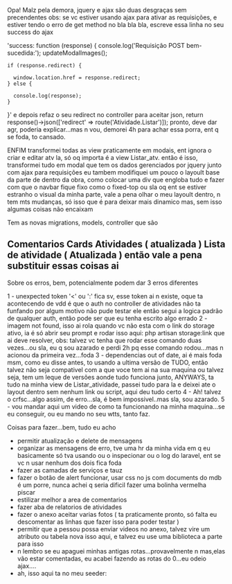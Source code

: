 Opa!
Malz pela demora, jquery e ajax são duas desgraças sem precendentes
obs: se vc estiver usando ajax para ativar as requisições, e estiver tendo o erro de get method no bla bla bla, escreve essa linha no seu success do ajax
 
'success: function (response) {
        console.log('Requisição POST bem-sucedida:');
        updateModalImages();
          
    if (response.redirect) {
      
      window.location.href = response.redirect;
    } else {
     
      console.log(response);
    }
}'
e depois refaz o seu redirect no controller para aceitar json,  return response()->json(['redirect' => route('Atividade.Listar')]);
pronto, deve dar agr, poderia explicar...mas n vou, demorei 4h para achar essa porra, ent q se foda, to cansado.

ENFIM
transformei todas as view praticamente em modais, ent ignora o criar e editar atv la, só oq importa é a view Listar_atv.
então é isso, transformei tudo em modal que tem os dados gerenciados por jquery junto com ajax para requisições 
eu tambem modifiquei um pouco o layoult base da parte de dentro da obra, como colocar uma div que engloba tudo e fazer com que o navbar fique fixo como o fixed-top ou sla oq
ent se estiver estranho o visual da minha parte, vale a pena olhar o meu layoult dentro, n tem mts mudanças, só isso que é para deixar mais dinamico mas, sem isso algumas
coisas não encaixam

Tem as novas migrations, models, controller que são

Comentarios
Cards
Atividades ( atualizada )
Lista de atividade ( Atualizada )
então vale a pena substituir essas coisas ai
------
Sobre os erros, bem, potencialmente podem dar 3 erros diferentes

1 - unexpected token '<' ou ':' fica sv, esse token ai n existe, oque ta acontecendo de vdd é que o auth no controller de atividades não ta funfando por algum motivo
não pude testar ele então segui a logica padrão de qualquer auth, então pode ser que eu tenha escrito algo errado
2 - imagem not found, isso ai rola quando vc não esta com o link do storage ativo, ia é só abrir seu prompt e rodar isso aqui: php artisan storage:link que ai deve resolver,
obs: talvez vc tenha que rodar esse comando duas vezes...ou sla, eu q sou azarado e perdi 2h pq esse comando rodou...mas n acionou da primeira vez...foda
3 - dependencias out of date, ai é mais foda msm, como eu disse antes, to usando a ultima versão de TUDO, então talvez não seja compativel com a que voce tem ai na sua maquina
ou talvez seja, tem um leque de versões aonde tudo funciona junto, ANYWAYS, ta tudo na minha view de Listar_atividade, passei tudo para la e deixei ate o layout dentro sem nenhum
link ou script, aqui deu tudo certo
4 - Ah! talvez o crfsc...algo assim, de erro...sla, é bem impossivel..mas sla, sou azarado.
5 - vou mandar aqui um video de como ta funcionando na minha maquina...se eu conseguir, ou eu mando no seu wtts, tanto faz.

Coisas para fazer...bem, tudo eu acho
- permitir atualização e delete de mensagens
- organizar as mensagens de erro, tve uma hr da minha vida em q eu basicamente só tva usando ou o inspecionar ou o log do laravel, ent se vc n usar nenhum dos dois fica foda
- fazer as camadas de serviços e tauz
- fazer o botão de alert funcionar, usar css no js com documents do mdb é um porre, nunca achei q seria dificil fazer uma bolinha vermelha piscar
- estilizar melhor a area de comentarios
- fazer aba de relatorios de atividades 
- fazer o anexo aceitar varias fotos ( ta praticamente pronto, só falta eu descomentar as linhas que fazer isso para poder testar )
- permitir que a pessou possa enviar videos no anexo, talvez vire um atributo ou tabela nova isso aqui, e talvez eu use uma biblioteca a parte para isso
- n lembro se eu apaguei minhas antigas rotas...provavelmente n mas,elas vão estar comentadas, eu acabei fazendo as rotas do 0...eu odeio ajax....
- ah, isso aqui ta no meu seeder: 


<?php

namespace Database\Seeders;
use Illuminate\Support\Facades\Artisan;
use Illuminate\Database\Console\Seeds\WithoutModelEvents;
use Illuminate\Database\Seeder;

class link extends Seeder
{
    /**
     * Run the database seeds.
     */
    public function run(): void
    {
    
        // Executa o comando php artisan storage:link
        Artisan::call('storage:link');

        // Restante do código do seeder
    }
    }
eu sinceramente não sei se funciona, mas na teoria deveria, isso automatiza o lance do link

bem...é isso, eu sei que tu vai me chamar pq vai dar alguns erros por causa das versões, ent é aquilo, é só chamar no wtts, devo ficar ate 7h da manhã acordado fazendo 
o banco, então devo acordar 13:30. cada dia que passa perdendo parte da alma....


anyway,se n tiver funcionando o bootstrap, veja se, tem isso no seu package.json: {
  "dependencies": {
    "bootstrap": "^5.3.2",
    "mdb-ui-kit": "^7.0.0"
  }
}
veja se no package.lock as dependencias do mdb ui kit estão la, as versions certas os resolveds certos, o meu esta literalmente assim (ignora o class, coloquei para o git
reconhecer como codigo:
 public function void(){
  "name": "vamo-la",
  "lockfileVersion": 2,
  "requires": true,
  "packages": {
    "": {
      "dependencies": {
        "bootstrap": "^5.3.2",
        "mdb-ui-kit": "^7.0.0"
      }
    },
    "node_modules/@popperjs/core": {
      "version": "2.11.8",
      "resolved": "https://registry.npmjs.org/@popperjs/core/-/core-2.11.8.tgz",
      "integrity": "sha512-P1st0aksCrn9sGZhp8GMYwBnQsbvAWsZAX44oXNNvLHGqAOcoVxmjZiohstwQ7SqKnbR47akdNi+uleWD8+g6A==",
      "peer": true,
      "funding": {
        "type": "opencollective",
        "url": "https://opencollective.com/popperjs"
      }
    },
    "node_modules/bootstrap": {
      "version": "5.3.2",
      "resolved": "https://registry.npmjs.org/bootstrap/-/bootstrap-5.3.2.tgz",
      "integrity": "sha512-D32nmNWiQHo94BKHLmOrdjlL05q1c8oxbtBphQFb9Z5to6eGRDCm0QgeaZ4zFBHzfg2++rqa2JkqCcxDy0sH0g==",
      "funding": [
        {
          "type": "github",
          "url": "https://github.com/sponsors/twbs"
        },
        {
          "type": "opencollective",
          "url": "https://opencollective.com/bootstrap"
        }
      ],
      "peerDependencies": {
        "@popperjs/core": "^2.11.8"
      }
    },
    "node_modules/mdb-ui-kit": {
      "version": "7.0.0",
      "resolved": "https://registry.npmjs.org/mdb-ui-kit/-/mdb-ui-kit-7.0.0.tgz",
      "integrity": "sha512-I95FVVIZF2XCLmGq8XjOyQHP03eqXkhi2g4YDRxZiWz81zxJ8N+/38cEold3t079QMisLYh04FHi+VHhbLedzw=="
    }
  },
  "dependencies": {
    "@popperjs/core": {
      "version": "2.11.8",
      "resolved": "https://registry.npmjs.org/@popperjs/core/-/core-2.11.8.tgz",
      "integrity": "sha512-P1st0aksCrn9sGZhp8GMYwBnQsbvAWsZAX44oXNNvLHGqAOcoVxmjZiohstwQ7SqKnbR47akdNi+uleWD8+g6A==",
      "peer": true
    },
    "bootstrap": {
      "version": "5.3.2",
      "resolved": "https://registry.npmjs.org/bootstrap/-/bootstrap-5.3.2.tgz",
      "integrity": "sha512-D32nmNWiQHo94BKHLmOrdjlL05q1c8oxbtBphQFb9Z5to6eGRDCm0QgeaZ4zFBHzfg2++rqa2JkqCcxDy0sH0g==",
      "requires": {}
    },
    "mdb-ui-kit": {
      "version": "7.0.0",
      "resolved": "https://registry.npmjs.org/mdb-ui-kit/-/mdb-ui-kit-7.0.0.tgz",
      "integrity": "sha512-I95FVVIZF2XCLmGq8XjOyQHP03eqXkhi2g4YDRxZiWz81zxJ8N+/38cEold3t079QMisLYh04FHi+VHhbLedzw=="
    }
  }
}


e por ultimo veja se nos node modules abaixo do database, esta o arquivos do mdb ui kit


